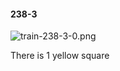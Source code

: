 #### 238-3
![train-238-3-0.png](https://github.com/lil-lab/nlvr/raw/master/nlvr/train/images/34/train-238-3-0.png "train-238-3-0.png")

There is 1 yellow square